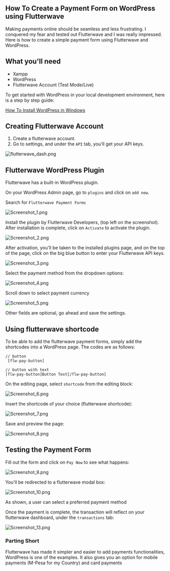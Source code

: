 ## How To Create a Payment Form on WordPress using Flutterwave

Making payments online should be seamless and less frustrating. I conquered my fear and tested out Flutterwave and I was really impressed.  Here is how to create a simple payment form using Flutterwave and WordPress.

## What you'll need

- Xampp
- WordPress
- Flutterwave Account (Test Mode/Live)

To get started with WordPress in your local development environment, here is a step by step guide:

[How To Install WordPress in Windows](https://chrisdevcode.hashnode.dev/how-to-install-wordpress-in-windows)

## Creating Flutterwave Account

1. Create a flutterwave account.
2. Go to settings, and under the `API` tab, you'll get your API keys.


![flutterwave_dash.png](https://cdn.hashnode.com/res/hashnode/image/upload/v1644776955114/KfEJop0ox.png)

## Flutterwave WordPress Plugin

Flutterwave has a built-in WordPress plugin. 

On your WordPress Admin page, go to `plugins` and click on `add new`.

Search for `Flutterwave Payment Forms`


![Screenshot_1.png](https://cdn.hashnode.com/res/hashnode/image/upload/v1644777426214/lVLMhLTES.png)

Install the plugin by Flutterwave Developers, (top left on the screenshot). After installation is complete, click on `Activate` to activate the plugin.


![Screenshot_2.png](https://cdn.hashnode.com/res/hashnode/image/upload/v1644778135462/LPI6T_0r_.png)

After activation, you'll be taken to the installed plugins page, and on the top of the page, click on the big blue button to enter your Flutterwave API keys.


![Screenshot_3.png](https://cdn.hashnode.com/res/hashnode/image/upload/v1644778311899/K2O6i6M-a.png)

Select the payment method from the dropdown options:

![Screenshot_4.png](https://cdn.hashnode.com/res/hashnode/image/upload/v1644778902961/JUqHF297v.png)

Scroll down to select payment currency

![Screenshot_5.png](https://cdn.hashnode.com/res/hashnode/image/upload/v1644778971053/hREgPaa4u.png)

Other fields are optional, go ahead and save the settings.

## Using flutterwave shortcode

To be able to add the flutterwave payment forms, simply add the shortcodes into a WordPress page. The codes are as follows:

```shell
// button
 [flw-pay-button]

// button with text
[flw-pay-button]Button Text[/flw-pay-button]
```

On the editing page, select `shortcode` from the editing block:


![Screenshot_6.png](https://cdn.hashnode.com/res/hashnode/image/upload/v1644780639270/ei9otEKrt.png)

Insert the shortcode of your choice (flutterwave shortcode):

![Screenshot_7.png](https://cdn.hashnode.com/res/hashnode/image/upload/v1644780711065/mf3CrDmY_.png)

Save and preview the page:


![Screenshot_8.png](https://cdn.hashnode.com/res/hashnode/image/upload/v1644780754845/XV_eLVtiV.png)

## Testing the Payment Form

Fill out the form and click on `Pay Now` to see what happens:


![Screenshot_9.png](https://cdn.hashnode.com/res/hashnode/image/upload/v1644781128278/fo3N_aeDg.png)

You'll be redirected to a flutterwave modal box:


![Screenshot_10.png](https://cdn.hashnode.com/res/hashnode/image/upload/v1644781171454/JBpYRnmfA.png)

As shown, a user can select a preferred payment method

Once the payment is complete, the transaction will reflect on your flutterwave dashboard, under the `transactions` tab:


![Screenshot_13.png](https://cdn.hashnode.com/res/hashnode/image/upload/v1644781272833/PzOB6rTh6.png)

### Parting Short

Flutterwave has made it simpler and easier to add payments functionalities, WordPress is one of the examples. It also gives you an option for mobile payments (M-Pesa for my Country) and card payments